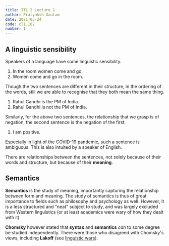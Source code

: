 ```yaml
---
title: ITL 2 Lecture 1
author: Pratyaksh Gautam
date: 2021-05-24
code: cl1.102
number: 1
---
```

## A linguistic sensibility

Speakers of a language have some linguistic sensibility.

1. In the room women come and go.
2. Women come and go in the room.

Though the two sentences are different in their structure, in the ordering of the words,
still we are able to recognise that they both mean the same thing.

1. Rahul Gandhi is the PM of India.
2. Rahul Gandhi is not the PM of India.

Similarly, for the above two sentences, the relationship that we grasp is of negation,
the second sentence is the negation of the first.

1. I am positive.

Especially in light of the COVID-19 pandemic, such a sentence is ambiguous.
This is also intuited by a speaker of English.

There are relationships between the sentences, not solely because of their words and structure, but because of their **meaning**.

## Semantics

**Semantics** is the study of meaning, importantly capturing the relationship between form and meaning.
The study of semantics is thus of great importance to fields such as philosophy and psychology as well.
However, it is a less structured and "neat" subject to study, and was largely excluded from Western linguistics
(or at least academics were wary of how they dealt with it)

**Chomsky** however stated that **syntax** and **semantics** *can* to some degree be studied independently.
There were those who disagreed with Chomsky's views, including **Lakoff**
(see [linguistic wars](https://en.wikipedia.org/Linguistics_wars)).
